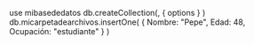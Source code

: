 use mibasededatos
db.createCollection(<name>, { options } )
db.micarpetadearchivos.insertOne(
{
    Nombre: "Pepe",
    Edad: 48,
    Ocupación: "estudiante"
  }
)